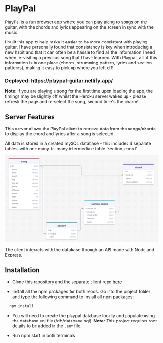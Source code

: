 # PlayPal

PlayPal is a fun browser app where you can play along to songs on the guitar, with the chords and lyrics appearing on the screen in sync with the music.

I built this app to help make it easier to be more consistent with playing guitar. I have personally found that consistency is key when introducing a new habit and that it can often be a hassle to find all the information I need when re-visiting a previous song that I have learned. With Playpal, all of this information is in one place (chords, strumming pattern, lyrics and section patterns), making it easy to pick up where you left off!

### **Deployed:** https://playpal-guitar.netlify.app/

**Note:** If you are playing a song for the first time upon loading the app, the timings may be slightly off whilst the Heroku server wakes up - please refresh the page and re-select the song, second time's the charm!

## Server Features

This server allows the PlayPal client to retrieve data from the songs/chords to display the chord and lyrics after a song is selected.

All data is stored in a created mySQL database - this includes 4 separate tables, with one many-to-many intermediate table 'section_chord'

![Screenshot of DB Design](./src/assets/images/playpal-db-design.png)

The client interacts with the database through an API made with Node and Express.

## Installation

- Clone this repository and the separate client repo [here](https://github.com/isabellainglis/playpal)

- Install all the npm packages for both repos. Go into the project folder and type the following command to install all npm packages:

```bash
  npm install
```

- You will need to create the playpal database locally and populate using the database.sql file (/db/database.sql). **Note:** This project requires root details to be added in the `.env` file.

- Run npm start in both terminals
